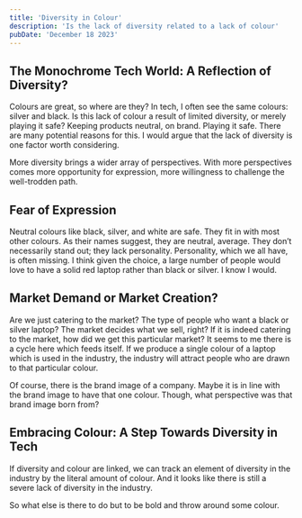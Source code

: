 ```yaml
---
title: 'Diversity in Colour'
description: 'Is the lack of diversity related to a lack of colour'
pubDate: 'December 18 2023'
---
```


## The Monochrome Tech World: A Reflection of Diversity?

Colours are great, so where are they? In tech, I often see the same colours: silver and black. Is this lack of colour a result of limited diversity, or merely playing it safe? Keeping products neutral, on brand. Playing it safe. There are many potential reasons for this. I would argue that the lack of diversity is one factor worth considering.

More diversity brings a wider array of perspectives. With more perspectives comes more opportunity for expression, more willingness to challenge the well-trodden path.

## Fear of Expression

Neutral colours like black, silver, and white are safe. They fit in with most other colours. As their names suggest, they are neutral, average. They don’t necessarily stand out; they lack personality. Personality, which we all have, is often missing. I think given the choice, a large number of people would love to have a solid red laptop rather than black or silver. I know I would.

## Market Demand or Market Creation?

Are we just catering to the market? The type of people who want a black or silver laptop? The market decides what we sell, right? If it is indeed catering to the market, how did we get this particular market? It seems to me there is a cycle here which feeds itself. If we produce a single colour of a laptop which is used in the industry, the industry will attract people who are drawn to that particular colour.

Of course, there is the brand image of a company. Maybe it is in line with the brand image to have that one colour. Though, what perspective was that brand image born from?

## Embracing Colour: A Step Towards Diversity in Tech

If diversity and colour are linked, we can track an element of diversity in the industry by the literal amount of colour. And it looks like there is still a severe lack of diversity in the industry.

So what else is there to do but to be bold and throw around some colour.
